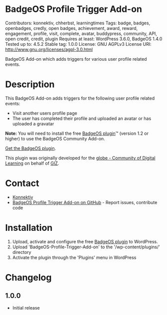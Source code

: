 # BadgeOS Profile Trigger Add-on

Contributors: konnektiv, chherbst, learningtimes
Tags: badge, badges, openbadges, credly, open badges, achievement, award, reward, engagement, profile, visit, complete, avatar, buddypress, community, API, open credit, credit, plugin
Requires at least: WordPress 3.6.0, BadgeOS 1.4.0
Tested up to: 4.5.2
Stable tag: 1.0.0
License: GNU AGPLv3
License URI: http://www.gnu.org/licenses/agpl-3.0.html

BadgeOS Add-on which adds triggers for various user profile related events.

# Description

This BadgeOS Add-on adds triggers for the following user profile related events:

* Visit another users profile page
* The user has completed their profile and uploaded an avatar or has uploaded a gravatar

**Note:** You will need to install the free [BadgeOS plugin](http://wordpress.org/extend/plugins/badgeos/ "BadgeOS")&trade; (version 1.2 or higher) to use the BadgeOS Community Add-on.

[Get the BadgeOS plugin](http://wordpress.org/extend/plugins/badgeos/ "BadgeOS").

This plugin was originally developed for the [globe - Community of Digital Learning](https://quality4digitallearning.org/) on behalf of [GIZ](https://www.giz.de/).

# Contact

* [Konnektiv](http://konnektiv.de/)
* [BadgeOS Profile Trigger Add-on on GitHub](https://github.com/konnektiv/BadgeOS-Profile-Trigger-Add-on) - Report issues, contribute code

# Installation

1. Upload, activate and configure the free [BadgeOS plugin](http://wordpress.org/extend/plugins/badgeos/ "BadgeOS") to WordPress.
2. Upload 'BadgeOS-Profile-Trigger-Add-on' to the '/wp-content/plugins/' directory
3. Activate the plugin through the 'Plugins' menu in WordPress

# Changelog

## 1.0.0
* Initial release
